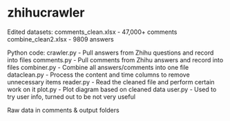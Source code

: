 # zhihucrawler

Edited datasets:
comments_clean.xlsx - 47,000+ comments
combine_clean2.xlsx - 9809 answers

Python code:
crawler.py - Pull answers from Zhihu questions and record into files
comments.py - Pull comments from Zhihu answers and record into files
combiner.py - Combine all answers/comments into one file
dataclean.py - Process the content and time columns to remove unnecessary items
reader.py - Read the cleaned file and perform certain work on it
plot.py - Plot diagram based on cleaned data
user.py - Used to try user info, turned out to be not very useful

Raw data in comments & output folders

